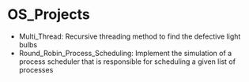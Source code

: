 # OS_Projects

- Multi_Thread: Recursive threading method to find the defective light bulbs
- Round_Robin_Process_Scheduling: Implement the simulation of a process scheduler that is responsible for scheduling a given list of processes
